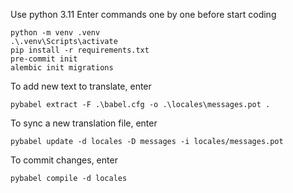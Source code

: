 Use python 3.11
Enter commands one by one before start coding


    python -m venv .venv
    .\.venv\Scripts\activate
    pip install -r requirements.txt
    pre-commit init
    alembic init migrations



To add new text to translate, enter

    pybabel extract -F .\babel.cfg -o .\locales\messages.pot .

To sync a new translation file, enter

    pybabel update -d locales -D messages -i locales/messages.pot

To commit changes, enter

    pybabel compile -d locales